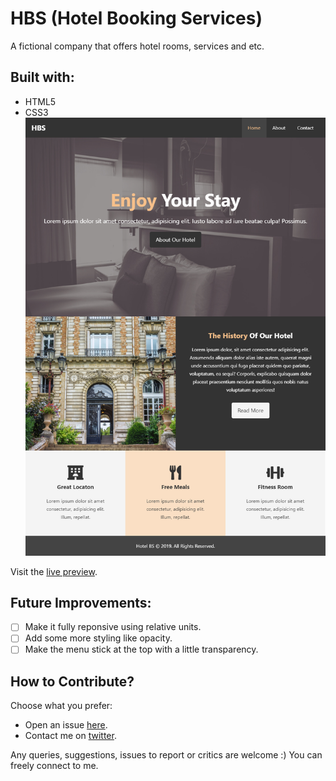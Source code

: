 # HBS (Hotel Booking Services)

A fictional company that offers hotel rooms, services and etc.

## Built with:
- HTML5
- CSS3
![HBS Screenshot](img/screenshot.png "HBS Screenshot")

Visit the [live preview](https://genesisgabiola.github.io/hbs/).

## Future Improvements:
- [ ] Make it fully reponsive using relative units.
- [ ] Add some more styling like opacity.
- [ ] Make the menu stick at the top with a little transparency.

## How to Contribute?
Choose what you prefer:
- Open an issue [here](https://github.com/genesisgabiola/hbs/issues).
- Contact me on [twitter](http://twitter.com/genesisgabiola).

Any queries, suggestions, issues to report or critics are welcome :) You can freely connect to me.